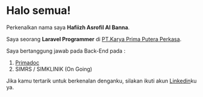 # Halo semua! 

Perkenalkan nama saya **Hafiizh Asrofil Al Banna**.<br>

Saya seorang **Laravel Programmer** di [PT.Karya Prima Putera Perkasa](https://kp3.co.id/).<br>

Saya bertanggung jawab pada Back-End pada : <br>
1. [Primadoc](https://primadoc.id/)
2. SIMRS / SIMKLINIK (On Going)

Jika kamu tertarik untuk berkenalan denganku, silakan ikuti akun [Linkedin](www.linkedin.com/in/hafiizh-asrofil-al-banna)ku ya.

